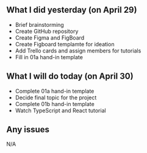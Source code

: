 ## What I did yesterday (on April 29)

-   Brief brainstorming
-   Create GitHub repository
-   Create Figma and FigBoard
-   Create Figboard templamte for ideation
-   Add Trello cards and assign members for tutorials
-   Fill in 01a hand-in template

## What I will do today (on April 30)

-   Complete 01a hand-in template
-   Decide final topic for the project
-   Complete 01b hand-in template
-   Watch TypeScript and React tutorial

## Any issues

N/A
